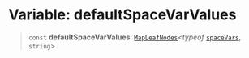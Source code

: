 # Variable: defaultSpaceVarValues

> `const` **defaultSpaceVarValues**: [`MapLeafNodes`](../type-aliases/MapLeafNodes.md)\<*typeof* [`spaceVars`](spaceVars.md), `string`\>

